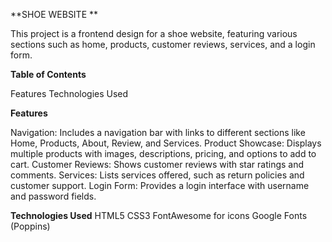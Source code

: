 **SHOE WEBSITE **

This project is a frontend design for a shoe website, featuring various sections such as home, products, customer reviews, services, and a login form.

**Table of Contents**

Features
Technologies Used

**Features**

Navigation: Includes a navigation bar with links to different sections like Home, Products, About, Review, and Services.
Product Showcase: Displays multiple products with images, descriptions, pricing, and options to add to cart.
Customer Reviews: Shows customer reviews with star ratings and comments.
Services: Lists services offered, such as return policies and customer support.
Login Form: Provides a login interface with username and password fields.

**Technologies Used**
HTML5
CSS3
FontAwesome for icons
Google Fonts (Poppins)
